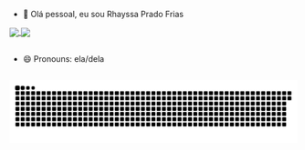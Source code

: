 - 👋 Olá pessoal, eu sou Rhayssa Prado Frias


<div>
  <a href="https://github.com/RhayPradoF">
    <img height=180 align="center" src="https://github-readme-stats.vercel.app/api?username=RhayPradoF&show_icons=true&theme=highcontrast&icon_color=8A2BE2" />
  </a>
  <a href="https://github.com/RhayPradoF">
    <img height=180 align="center" src="https://github-readme-stats.vercel.app/api/top-langs/?username=RhayPradoF&layout=compact&theme=highcontrast&icon_color=8A2BE2&langs_count=8&card_width=320" />
  </a>
</div>

##

- 😄 Pronouns: ela/dela
  
  ##
<picture align="center">
  <source media="(prefers-color-scheme: dark)" srcset="https://raw.githubusercontent.com/RhayPradoF/RhayPradoF/output/github-contribution-grid-snake-dark.svg">
  <source media="(prefers-color-scheme: light)" srcset="https://raw.githubusercontent.com/RhayPradoF/RhayPradoF/output/github-contribution-grid-snake-dark.svg">
  <img align="center" alt="github contribution grid snake animation" src="https://raw.githubusercontent.com/RhayPradoF/RhayPradoF/output/github-contribution-grid-snake.svg">
</picture>

